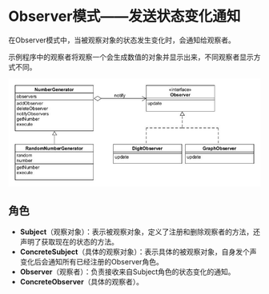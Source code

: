 # Observer模式——发送状态变化通知

在Observer模式中，当被观察对象的状态发生变化时，会通知给观察者。

示例程序中的观察者将观察一个会生成数值的对象并显示出来，不同观察者显示方式不同。

![observer](asset/observer.jpg)

## 角色

* **Subject**（观察对象）：表示被观察对象，定义了注册和删除观察者的方法，还声明了获取现在的状态的方法。
* **ConcreteSubject**（具体的观察对象）：表示具体的被观察对象，自身发个声变化后会通知所有已经注册的Observer角色。
* **Observer**（观察者）：负责接收来自Subject角色的状态变化的通知。
* **ConcreteObserver**（具体的观察者）。